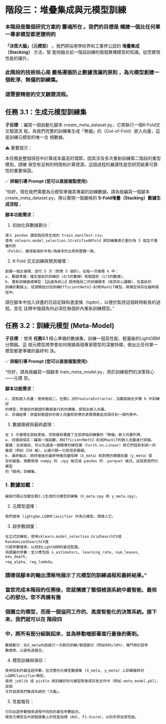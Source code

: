 # 階段三：堆疊集成與元模型訓練

### 本階段是整個研究方案的 靈魂所在 。我們的目標是 構建一個比任何單一專家模型都更聰明的

**「決策大腦」（元模型）** 。我們將採用學術界和工業界公認的 **堆疊集成（Stacking）** 方法，智
能地融合前一階段訓練的兩個異構模型的知識，從而實現性能的躍升。

### 此階段的技術核心是 嚴格遵循防止數據洩漏的原則 ，為元模型創建一個乾淨、無偏的訓練集。

### 這需要精密的交叉驗證流程。

## 任務 3.1：生成元模型訓練集

**子目標** ：編寫一個自動化腳本 create_meta_dataset.py，它將執行一個K-Fold交叉驗證流
程，為我們完整的訓練集生成「無偏」的（Out-of-Fold）嵌入向量，這是訓練元模型的唯一合
規數據。

⚠ 重要提示：

本任務是整個項目中計算成本最高的環節，因其涉及多次重新訓練第二階段的重型模型。請確
保您有足夠的時間和計算資源。這個過程的嚴謹性是您研究結果可靠性的重要保證。

✅ **詳細引導 Prompt (您可以直接複製使用):**

“你好，現在我們需要為元模型準備其專屬的訓練數據。請為我編寫一個腳本
create_meta_dataset.py，用以實現一個嚴格的 **5-Fold堆疊（Stacking）數據生成流程** 。

**腳本功能需求：**

1. 初始化與數據劃分：

```
導入 pandas 讀取階段零生成的 train_manifest.csv。
使用 sklearn.model_selection.StratifiedKFold 將訓練集索引劃分為 5 個互不重疊的折
（Folds），確保每個折中真/偽樣本的比例與整體一致。
```
2. K-Fold 交叉訓練與預測循環：

```
創建一個主循環，迭代 5 次（對應 5 個折）。在每一次循環 k 中：
a. 數據準備：確定當前的訓練折（4/5的數據）和驗證折（1/5的數據）。
b. 重新訓練基礎模型：【此處為核心】調用階段二的訓練腳本（或其核心邏輯），在當前的
訓練折數據上，從頭開始分別訓練EfficientNetV2-B3和MaxViT模型。將模型保存在臨時路
徑中。
```

請在腳本中加入詳盡的日誌記錄和進度條（tqdm），以便於監控這個耗時較⻑的過程。並在
註釋中強調為何必須在每個折內重新訓練模型。”

## 任務 3.2：訓練元模型 (Meta-Model)

**子目標** ：使用 **任務3.1** 精心準備的數據集，訓練一個高性能、輕量級的LightGBM分類器。這
個元模型將學會如何根據兩個專家模型的深層特徵，做出比任何單一模型都更準確的最終判
決。

✅ **詳細引導 Prompt (您可以直接複製使用):**

“你好，請為我編寫一個腳本 train_meta_model.py，用於訓練我們的決策核心——元模
型。

**腳本功能需求：**

```
c. 提取嵌入向量：使用階段二，任務2.3的FeatureExtractor，加載剛剛在步驟 b 中訓練好
的模型，對當前的驗證折數據進行前向傳播，提取出嵌入向量。
d. 存儲結果：將當前驗證折的嵌入向量和對應的真實標籤追加保存到一個列表中。
```
3. 數據匯總與最終處理：

```
在 5 次循環全部結束後，您將擁有覆蓋了全部原始訓練集的「無偏」嵌入向量列表。
a. 拼接與保存：編寫一個函數，將EfficientNetV2-B3和MaxViT的嵌入向量進行拼接。
建議：在拼接前，可以先通過一個簡單的線性層（torch.nn.Linear）將它們投影到統一的
維度（例如 256 維），以進行歸一化和信息壓縮。
b. 最終輸出：將拼接後的最終特徵向量矩陣（X_meta）和對應的標籤向量（y_meta）保
存到磁盤，推薦使用 numpy 的 .npy 格式或 pandas 的 .parquet 格式。這就是我們元模型
的「御用」訓練集。
```
### 1. 數據加載：

```
編寫代碼以加載任務3.1生成的元模型訓練集（X_meta.npy 和 y_meta.npy）。
```
2. 元模型選擇：

```
我們選用 lightgbm.LGBMClassifier 作為元模型。請導入它。
```
3. 超參數調優：

```
在正式訓練前，使用sklearn.model_selection.GridSearchCV或RandomizedSearchCV進
行超參數搜索，以找到LightGBM的最佳配置。
待調優的參數：至少應包括 n_estimators, learning_rate, num_leaves, max_depth,
reg_alpha, reg_lambda。
```

### 請確保腳本的輸出清晰地展示了元模型的訓練過程和最終結果。”

### 當您完成本階段的任務後，您就構建了整個檢測系統中最智能、最核心的部分。您不再擁有幾

### 個獨立的模型，而是一個協同工作的、高度智能化的決策系統。接下來，我們就可以在 階段四

### 中，將所有部分組裝起來，並為移動端部署進行最後的衝刺。

```
數據劃分：在X_meta內部進行一次新的訓練/驗證劃分（例如90%/10%），專門用於超參
數搜索，以避免過擬合。
```
4. 模型訓練與保存：

```
使用找到的最佳超參數，在完整的元模型數據集 (X_meta, y_meta) 上訓練最終的
LGBMClassifier模型。
使用 joblib 或 pickle 將訓練好的元模型對象保存到文件中（例如 meta_model.pkl）。這個
文件就是我們集成系統的「大腦」。
```
5. 性能報告：

```
打印出超參數搜索過程中找到的最佳參數組合。
報告元模型在內部驗證集上的性能指標（AUC, F1-Score），以初步評估其性能。
```

